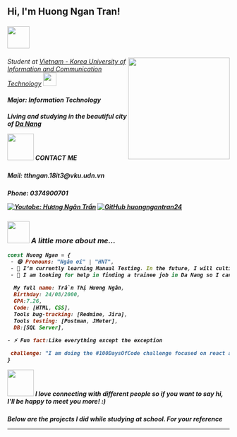 <h2> Hi, I'm Huong Ngan Tran! 

<img src="https://media.giphy.com/media/mGcNjsfWAjY5AEZNw6/giphy.gif" width="50"></h2>
<img align='right' src="https://media.giphy.com/media/ieyl9zmCjO4b4t6qoY/giphy.gif" width="230">
<p><em>Student at <a href="http://vku.udn.vn/">Vietnam - Korea University of Information and Communication Technology</a>
<img src="https://daotao.vku.udn.vn/public/images/logo.png" width="30">

<h5>Major: Information Technology
<h5>Living and studying in the beautiful city of <a href="https://goo.gl/maps/aoXodoZ24XnPpkxa7">Da Nang</a></em></p>

<img src="https://img.wattpad.com/eae718208e76fe43ae8a60165ec3fc445cf3e78f/68747470733a2f2f73332e616d617a6f6e6177732e636f6d2f776174747061642d6d656469612d736572766963652f53746f7279496d6167652f774933346250666967374a7167673d3d2d3732313832323135312e313539373062363064626666626637353831383532313432353736342e676966" width="60">
<em><b>CONTACT ME</b></em>

<h5>Mail: tthngan.18it3@vku.udn.vn
<h5>Phone: 0374900701
</em></p>


[![Youtobe: Hương Ngân Trần](https://img.shields.io/youtube/channel/views/UCheKoYzbewPLBfY5znt-w1Q)](https://www.youtube.com/channel/UCheKoYzbewPLBfY5znt-w1Q)
[![GitHub huongngantran24](https://img.shields.io/github/followers/huongngantran24?label=follow&style=social)](https://github.com/Thaiane)


### <img src="https://i.pinimg.com/originals/ca/51/94/ca51948543c08b32ddbd75ef3b7ffb16.gif" width="50"> A little more about me...  

```javascript
const Huong Ngan = {
 - 😄 Pronouns: "Ngân ơi" | "HNT",
 - 🌱 I’m currently learning Manual Testing. In the future, I will cultivate more Automation Testing
 - 🤔 I am looking for help in finding a trainee job in Da Nang so I can learn more practical experience
 
  My full name: Trần Thị Hương Ngân,
  Birthday: 24/08/2000,
  GPA:7.26,
  Code: [HTML, CSS],
  Tools bug-tracking: [Redmine, Jira],
  Tools testing: [Postman, JMeter],
  DB:[SQL Server],

- ⚡ Fun fact:Like everything except the exception
  
 challenge: "I am doing the #100DaysOfCode challenge focused on react and typescript"
}
```

<img src="https://ace.edu.vn/wp-content/uploads/2022/06/suprised-cat-gif.gif" width="60"> <em><b>I love connecting with different people</b> so if you want to say <b>hi, I'll be happy to meet you more!</b> :)</em>

<h5>Below are the projects I did while studying at school. For your reference

---


<!--
**huongngantran24/huongngantran24** is a ✨ _special_ ✨ repository because its `README.md` (this file) appears on your GitHub profile.

Here are some ideas to get you started:

- 🔭 I’m currently working on ...
- 🌱 I’m currently learning ...
- 👯 I’m looking to collaborate on ...
- 🤔 I’m looking for help with ...
- 💬 Ask me about ...
- 📫 How to reach me: ...
- 😄 Pronouns: ...
- ⚡ Fun fact: ...
-->
